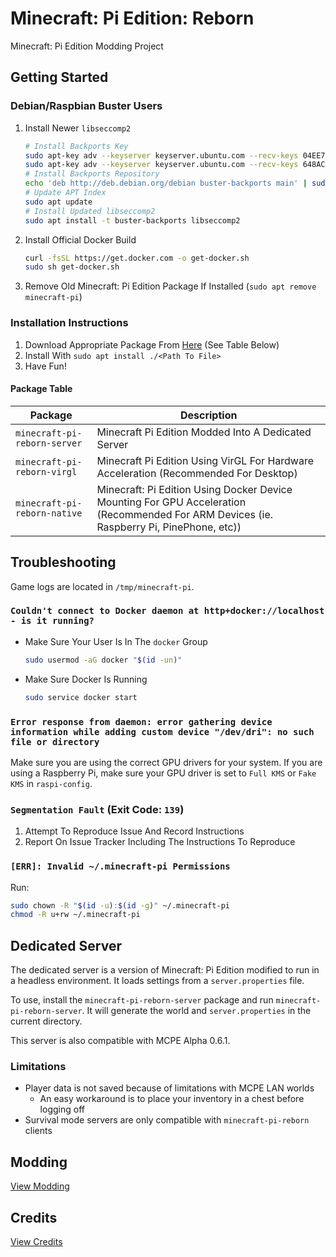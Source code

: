 # Minecraft: Pi Edition: Reborn
Minecraft: Pi Edition Modding Project

## Getting Started

### Debian/Raspbian Buster Users
1. Install Newer ``libseccomp2``
   ```sh
   # Install Backports Key
   sudo apt-key adv --keyserver keyserver.ubuntu.com --recv-keys 04EE7237B7D453EC
   sudo apt-key adv --keyserver keyserver.ubuntu.com --recv-keys 648ACFD622F3D138
   # Install Backports Repository
   echo 'deb http://deb.debian.org/debian buster-backports main' | sudo tee -a /etc/apt/sources.list
   # Update APT Index
   sudo apt update
   # Install Updated libseccomp2
   sudo apt install -t buster-backports libseccomp2
   ```
2. Install Official Docker Build
   ```sh
   curl -fsSL https://get.docker.com -o get-docker.sh
   sudo sh get-docker.sh
   ```
3. Remove Old Minecraft: Pi Edition Package If Installed (``sudo apt remove minecraft-pi``)

### Installation Instructions
1. Download Appropriate Package From [Here](https://jenkins.thebrokenrail.com/job/minecraft-pi-reborn/job/master/lastSuccessfulBuild/artifact/out/deb/) (See Table Below)
2. Install With ``sudo apt install ./<Path To File>``
3. Have Fun!

#### Package Table
| Package | Description |
| --- | --- |
| ``minecraft-pi-reborn-server`` | Minecraft Pi Edition Modded Into A Dedicated Server |
| ``minecraft-pi-reborn-virgl`` | Minecraft Pi Edition Using VirGL For Hardware Acceleration (Recommended For Desktop) |
| ``minecraft-pi-reborn-native`` | Minecraft: Pi Edition Using Docker Device Mounting For GPU Acceleration (Recommended For ARM Devices (ie. Raspberry Pi, PinePhone, etc)) |

## Troubleshooting
Game logs are located in ``/tmp/minecraft-pi``.

### ``Couldn't connect to Docker daemon at http+docker://localhost - is it running?``
- Make Sure Your User Is In The ``docker`` Group
  ```sh
  sudo usermod -aG docker "$(id -un)"
  ```
- Make Sure Docker Is Running
  ```sh
  sudo service docker start
  ```

### ``Error response from daemon: error gathering device information while adding custom device "/dev/dri": no such file or directory``
Make sure you are using the correct GPU drivers for your system. If you are using a Raspberry Pi, make sure your GPU driver is set to ``Full KMS`` or ``Fake KMS`` in ``raspi-config``.

### ``Segmentation Fault`` (Exit Code: ``139``)
1. Attempt To Reproduce Issue And Record Instructions
2. Report On Issue Tracker Including The Instructions To Reproduce

### ``[ERR]: Invalid ~/.minecraft-pi Permissions``
Run:
```sh
sudo chown -R "$(id -u):$(id -g)" ~/.minecraft-pi
chmod -R u+rw ~/.minecraft-pi
```

## Dedicated Server
The dedicated server is a version of Minecraft: Pi Edition modified to run in a headless environment. It loads settings from a ``server.properties`` file.

To use, install the ``minecraft-pi-reborn-server`` package and run ``minecraft-pi-reborn-server``. It will generate the world and ``server.properties`` in the current directory.

This server is also compatible with MCPE Alpha 0.6.1.

### Limitations
- Player data is not saved because of limitations with MCPE LAN worlds
  - An easy workaround is to place your inventory in a chest before logging off
- Survival mode servers are only compatible with ``minecraft-pi-reborn`` clients

## Modding
[View Modding](MODDING.md)

## Credits
[View Credits](CREDITS.md)

